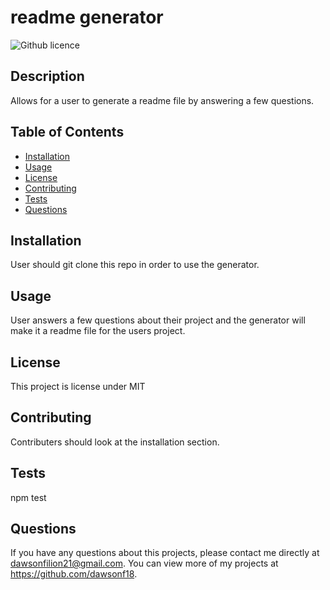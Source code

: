 # readme generator
  ![Github licence](http://img.shields.io/badge/license-MIT-blue.svg)
  
  ## Description 
  Allows for a user to generate a readme file by answering a few questions.
  ## Table of Contents
  * [Installation](#installation)
  * [Usage](#usage)
  * [License](#license)
  * [Contributing](#contributing)
  * [Tests](#tests)
  * [Questions](#questions)
  
  ## Installation 
  User should git clone this repo in order to use the generator.
  ## Usage 
  User answers a few questions about their project and the generator will make it a readme file for the users project.
  ## License 
  This project is license under MIT
  ## Contributing 
  Contributers should look at the installation section.
  ## Tests
  npm test
  ## Questions
  If you have any questions about this projects, please contact me directly at dawsonfilion21@gmail.com. You can view more of my projects at https://github.com/dawsonf18.
